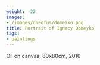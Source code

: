 ```yaml
---
weight: -22
images:
- /images/oneofus/domeiko.png
title: Portrait of Ignacy Domeyko
tags:
- paintings
---
```

Oil on canvas, 80x80cm, 2010
